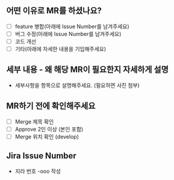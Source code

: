 <!-- Please check the one that applies to this PR using "x". -->
## 어떤 이유로 MR를 하셨나요?
- [ ] feature 병합(아래에 Issue Number를 남겨주세요)
- [ ] 버그 수정(아래에 Issue Number를 남겨주세요)
- [ ] 코드 개선
- [ ] 기타(아래에 자세한 내용을 기입해주세요)
<!-- feat : 새로운 기능을 추가
fix : 버그 수정 또는 기능에 대한 큰 변화와 결과에 변화가 있을 때
docs : 문서 관련 커밋
refactor : 기능에 대한 변화 없이 리팩토링
style : 코드 스타일 변경(formatting, missing semi colons, …)
test : 테스트 관련 커밋
chore : 기타 커밋-->

## 세부 내용 - 왜 해당 MR이 필요한지 자세하게 설명
- 세부사항을 항목으로 설명해주세요. (필요하면 사진 첨부)

## MR하기 전에 확인해주세요
- [ ] Merge 제목 확인
- [ ] Approve 2인 이상 (본인 포함)
- [ ] Merge 위치 확인 (develop)

## Jira Issue Number
- 지라 번호 -ooo 작성
